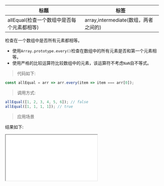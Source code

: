 | 标题                                       | 标签                                 |
| ------------------------------------------ | ------------------------------------ |
| allEqual(检查一个数组中是否每个元素都相等) | array,intermediate(数组，两者之间的) |

检查在一个数组中是否所有元素都相等。

- 使用`Array.prototype.every()`检查在数组中的所有元素是否和第一个元素相等。
- 使用严格的比较运算符比较数组中的元素，该运算符不考虑`NaN`自不等式。

> 代码如下:

```js
const allEqual = arr => arr.every(item => item === arr[0]);
```

> 调用方式:

```js
allEqual([1, 2, 3, 4, 5, 6]); // false
allEqual([1, 1, 1, 1]); // true
```

> 应用场景

<div class="code-editor" data-url="codes/javascript/html/allEqual.html" data-language="html"></div>

结果如下:

<iframe src="codes/javascript/html/allEqual.html"></iframe>
